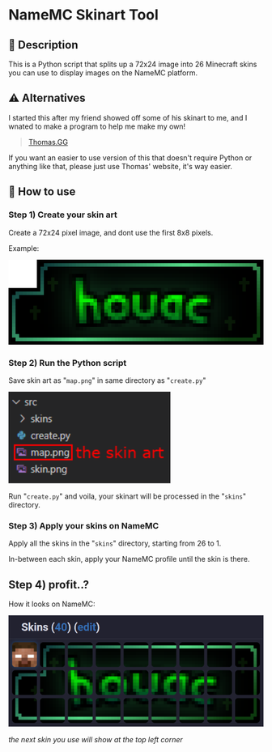 # NameMC Skinart Tool

## 📜 Description

This is a Python script that splits up a 72x24 image into 26 Minecraft skins you can use to display images on the NameMC platform.

## ⚠️ Alternatives

I started this after my friend showed off some of his skinart to me, and I wnated to make a program to help me make my own!

> [Thomas.GG](https://thomas.gg/)

If you want an easier to use version of this that doesn't require Python or anything like that, please just use Thomas' website, it's way easier.

## 🎲 How to use

### Step 1) Create your skin art

Create a 72x24 pixel image, and dont use the first 8x8 pixels.

Example:

<img width="520" src="assets/skinart.png">

### Step 2) Run the Python script

Save skin art as "`map.png`" in same directory as "`create.py`"

<img width="320" src="assets/process.png">

Run "`create.py`" and voila, your skinart will be processed in the "`skins`" directory.

### Step 3) Apply your skins on NameMC

Apply all the skins in the "`skins`" directory, starting from 26 to 1.

In-between each skin, apply your NameMC profile until the skin is there.

## Step 4) profit..?

How it looks on NameMC:

<img width="520" src="assets/namemc.png">

*the next skin you use will show at the top left corner*
